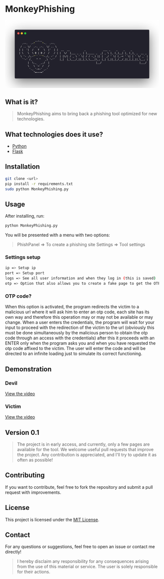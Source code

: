 # MonkeyPhishing

![MonkeyLogo.png](/img/MonkeyLogo.png)

## What is it?

> MonkeyPhishing aims to bring back a phishing tool optimized for new technologies.

## What technologies does it use?

- [Python](https://www.python.org/)
- [Flask](https://pypi.org/project/Flask/)

## Installation

```sh
git clone <url>
pip install -r requirements.txt
sudo python MonkeyPhishing.py
```

## Usage

After installing, run:

```sh
python MonkeyPhishing.py
```

You will be presented with a menu with two options:
> PhishPanel => To create a phishing site
> Settings => Tool settings

### Settings setup
```sh
ip => Setup ip
port => Setup port
logs => See all user information and when they log in (this is saved)
otp => Option that also allows you to create a fake page to get the OTP code
```

### OTP code?
When this option is activated, the program redirects the victim to a malicious url where it will ask him to enter an otp code, each site has its own way and therefore this operation may or may not be available or may change.
When a user enters the credentials, the program will wait for your input to proceed with the redirection of the victim to the url (obviously this must be done simultaneously by the malicious person to obtain the otp code through an access with the credentials) after this it proceeds with an ENTER only when the program asks you and when you have requested the otp code affixed to the victim.
The user will enter the code and will be directed to an infinite loading just to simulate its correct functioning.

## Demonstration

### Devil
[View the video](img/PC.mp4)
### Victim
[View the video](img/MOBILE.mp4)
## Version 0.1

> The project is in early access, and currently, only a few pages are available for the tool.
> We welcome useful pull requests that improve the project. Any contribution is appreciated, and I'll try to update it as often as possible!

## Contributing

If you want to contribute, feel free to fork the repository and submit a pull request with improvements.

## License

This project is licensed under the [MIT License](LICENSE).

## Contact

For any questions or suggestions, feel free to open an issue or contact me directly!

> I hereby disclaim any responsibility for any consequences arising from the use of this material or service. The user is solely responsible for their actions.
